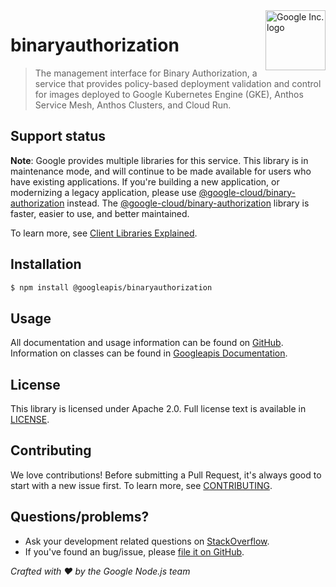 <img src="https://avatars0.githubusercontent.com/u/1342004?v=3&s=96" alt="Google Inc. logo" title="Google" align="right" height="96" width="96"/>

# binaryauthorization

> The management interface for Binary Authorization, a service that provides policy-based deployment validation and control for images deployed to Google Kubernetes Engine (GKE), Anthos Service Mesh, Anthos Clusters, and Cloud Run.

## Support status
**Note**: Google provides multiple libraries for this service. This library is in
maintenance mode, and will continue to be made available for users who have
existing applications. If you're building a new application, or modernizing a
legacy application, please use [@google-cloud/binary-authorization](https://www.npmjs.com/package/@google-cloud/binary-authorization) instead.
The [@google-cloud/binary-authorization](https://www.npmjs.com/package/@google-cloud/binary-authorization) library is faster, easier to use, and better maintained.

To learn more, see [Client Libraries Explained](https://cloud.google.com/apis/docs/client-libraries-explained).

## Installation

```sh
$ npm install @googleapis/binaryauthorization
```

## Usage
All documentation and usage information can be found on [GitHub](https://github.com/googleapis/google-api-nodejs-client).
Information on classes can be found in [Googleapis Documentation](https://googleapis.dev/nodejs/googleapis/latest/binaryauthorization/classes/Binaryauthorization.html).

## License
This library is licensed under Apache 2.0. Full license text is available in [LICENSE](https://github.com/googleapis/google-api-nodejs-client/blob/main/LICENSE).

## Contributing
We love contributions! Before submitting a Pull Request, it's always good to start with a new issue first. To learn more, see [CONTRIBUTING](https://github.com/google/google-api-nodejs-client/blob/main/.github/CONTRIBUTING.md).

## Questions/problems?
* Ask your development related questions on [StackOverflow](http://stackoverflow.com/questions/tagged/google-api-nodejs-client).
* If you've found an bug/issue, please [file it on GitHub](https://github.com/googleapis/google-api-nodejs-client/issues).


*Crafted with ❤️ by the Google Node.js team*
